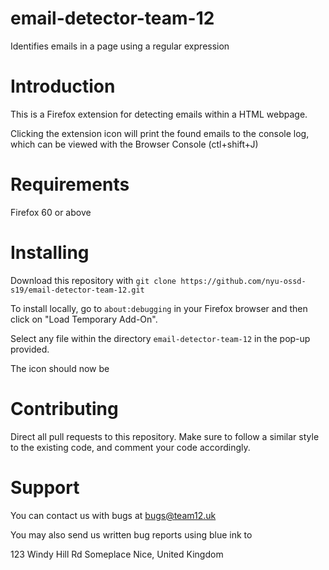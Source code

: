 # email-detector-team-12
Identifies emails in a page using a regular expression


# Introduction

This is a Firefox extension for detecting emails within a HTML webpage.

Clicking the extension icon will print the found emails to the console log,
which can be viewed with the Browser Console (ctl+shift+J)

# Requirements

Firefox 60 or above

# Installing

Download this repository with `git clone https://github.com/nyu-ossd-s19/email-detector-team-12.git`

To install locally, go to `about:debugging` in your Firefox browser and then click on
"Load Temporary Add-On".

Select any file within the directory `email-detector-team-12` in the pop-up provided. 

The icon should now be 

# Contributing

Direct all pull requests to this repository. Make sure to follow a similar style to the
existing code, and comment your code accordingly.

# Support

You can contact us with bugs at bugs@team12.uk 

You may also send us written bug reports using blue ink to

123 Windy Hill Rd
Someplace Nice, United Kingdom
